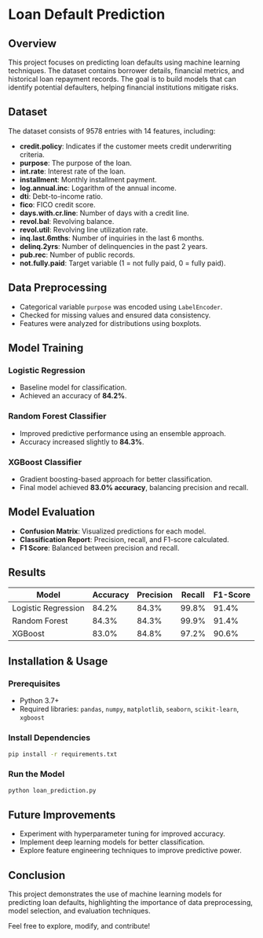 # Loan Default Prediction

## Overview
This project focuses on predicting loan defaults using machine learning techniques. The dataset contains borrower details, financial metrics, and historical loan repayment records. The goal is to build models that can identify potential defaulters, helping financial institutions mitigate risks.

## Dataset
The dataset consists of 9578 entries with 14 features, including:
- **credit.policy**: Indicates if the customer meets credit underwriting criteria.
- **purpose**: The purpose of the loan.
- **int.rate**: Interest rate of the loan.
- **installment**: Monthly installment payment.
- **log.annual.inc**: Logarithm of the annual income.
- **dti**: Debt-to-income ratio.
- **fico**: FICO credit score.
- **days.with.cr.line**: Number of days with a credit line.
- **revol.bal**: Revolving balance.
- **revol.util**: Revolving line utilization rate.
- **inq.last.6mths**: Number of inquiries in the last 6 months.
- **delinq.2yrs**: Number of delinquencies in the past 2 years.
- **pub.rec**: Number of public records.
- **not.fully.paid**: Target variable (1 = not fully paid, 0 = fully paid).

## Data Preprocessing
- Categorical variable `purpose` was encoded using `LabelEncoder`.
- Checked for missing values and ensured data consistency.
- Features were analyzed for distributions using boxplots.

## Model Training
### Logistic Regression
- Baseline model for classification.
- Achieved an accuracy of **84.2%**.

### Random Forest Classifier
- Improved predictive performance using an ensemble approach.
- Accuracy increased slightly to **84.3%**.

### XGBoost Classifier
- Gradient boosting-based approach for better classification.
- Final model achieved **83.0% accuracy**, balancing precision and recall.

## Model Evaluation
- **Confusion Matrix**: Visualized predictions for each model.
- **Classification Report**: Precision, recall, and F1-score calculated.
- **F1 Score**: Balanced between precision and recall.

## Results
| Model  | Accuracy  | Precision | Recall | F1-Score |
|--------|----------|-----------|--------|----------|
| Logistic Regression | 84.2% | 84.3% | 99.8% | 91.4% |
| Random Forest | 84.3% | 84.3% | 99.9% | 91.4% |
| XGBoost | 83.0% | 84.8% | 97.2% | 90.6% |

## Installation & Usage
### Prerequisites
- Python 3.7+
- Required libraries: `pandas`, `numpy`, `matplotlib`, `seaborn`, `scikit-learn`, `xgboost`

### Install Dependencies
```bash
pip install -r requirements.txt
```

### Run the Model
```bash
python loan_prediction.py
```

## Future Improvements
- Experiment with hyperparameter tuning for improved accuracy.
- Implement deep learning models for better classification.
- Explore feature engineering techniques to improve predictive power.

## Conclusion
This project demonstrates the use of machine learning models for predicting loan defaults, highlighting the importance of data preprocessing, model selection, and evaluation techniques.

Feel free to explore, modify, and contribute!


